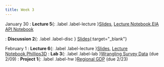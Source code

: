 ```yaml
---
title: Week 3
---
```


January 30
: **Lecture 5**{: .label .label-lecture }[Slides](https://docs.google.com/presentation/d/1g8Hib4lkK5b6-3MM47SukMqQhzVifmJY_Qis7pck9Qw/edit?usp=sharing), [Lecture Notebook](https://data100.datahub.berkeley.edu/hub/user-redirect/git-pull?repo=https%3A%2F%2Fgithub.com%2FUCB-Econ-148%2Fecon148-sp24&branch=main&urlpath=lab%2Ftree%2Fecon148-sp24%2Flec%2FLec3.1%2FLec3.1Pandas.ipynb),[EIA API Notebook](https://data100.datahub.berkeley.edu/hub/user-redirect/git-pull?repo=https%3A%2F%2Fgithub.com%2FUCB-Econ-148%2Fecon148-sp24&branch=main&urlpath=lab%2Ftree%2Fecon148-sp24%2Flec%2FLec3.1%2FEIA_api_notebook_Lec24.ipynb)

: **Discussion 2**{: .label .label-disc } [Slides](https://docs.google.com/presentation/d/1N9rmwCddQOaFhLRYNVB1EOf-gNHnoOAKL3BMdqVfgIE/edit?usp=sharing){:target="_blank"}



February 1
: **Lecture 6**{: .label .label-lecture }[Slides](https://docs.google.com/presentation/d/1jvEU2Oi8fuZQhGMa-acoa1mmVAzLblfAuH_qeODb44U/edit?usp=sharing), [Lecture Notebook](https://data100.datahub.berkeley.edu/hub/user-redirect/git-pull?repo=https%3A%2F%2Fgithub.com%2FUCB-Econ-148%2Fecon148-sp24&branch=main&urlpath=lab%2Ftree%2Fecon148-sp24%2Flec%2FLec3.2%2Flec3.2-Fred.ipynb),[Phillips3D](https://data100.datahub.berkeley.edu/hub/user-redirect/git-pull?repo=https%3A%2F%2Fgithub.com%2FUCB-Econ-148%2Fecon148-sp24&branch=main&urlpath=lab%2Ftree%2Fecon148-sp24%2Flec%2FLec3.2%2FPhillips3D.ipynb)
: **Lab 3**{: .label .label-lab }[Wrangling Survey Data](https://data100.datahub.berkeley.edu/hub/user-redirect/git-pull?repo=https%3A%2F%2Fgithub.com%2FUCB-Econ-148%2Fecon148-sp24&branch=main&urlpath=lab%2Ftree%2Fecon148-sp24%2Flab%2Flab03%2Flab03.ipynb) (due 2/09)
: **Project 1**{: .label .label-hw }[Regional GDP](https://data100.datahub.berkeley.edu/hub/user-redirect/git-pull?repo=https%3A%2F%2Fgithub.com%2FUCB-Econ-148%2Fecon148-sp24&branch=main&urlpath=lab%2Ftree%2Fecon148-sp24%2Fproj%2Fproj01%2Fproj01.ipynb) (due 2/23)



